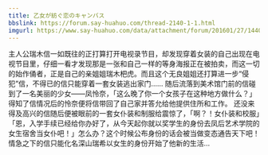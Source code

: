 ```yaml
---
title: 乙女が紡ぐ恋のキャンバス
bbslink: https://forum.say-huahuo.com/thread-2140-1-1.html
imgurl: https://www.say-huahuo.com/data/attachment/forum/201601/27/144001t6pk43sms174k17h.jpg
---
```


主人公瑞木信一如既往的正打算打开电视录节目，却发现穿着女装的自己出现在电视节目里，仔细一看才发现那是一张和自己一样的等身海报正在被拍卖，而这一切的始作俑者，正是自己的亲姐姐瑞木杷虎。而且这个无良姐姐还打算进一步“侵犯”信，不得已的信只能穿着一套女装逃出家门……
随后流落到美术馆门前的信碰到了一名美丽的少女——凤怜奈，「这么晚了你一个女孩子在这种地方做什么？」得知了信情况后的怜奈便将信带回了自己家并答允给他提供住所和工作。
还没来得及高兴的信随后便被眼前的一套女仆装和制服给震惊了，「啊？！女仆装和校服」「恩，入学手续已经给你办好了，从今天起你就以奖学生的身份去凤后艺术学院的女生宿舍当女仆吧！」怎么办？这个时候公布身份的话会被当做变态通告天下吧！情急之下的信只能化名深山瑞希以女生的身份开始了他新的生活…<!--more-->
